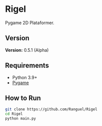 # Rigel
 
Pygame 2D Plataformer.

## Version

**Version:** 0.5.1 (Alpha)

## Requirements

- Python 3.9+
- [Pygame](https://www.pygame.org/)

## How to Run

```bash
git clone https://github.com/Ranguel/Rigel
cd Rigel
python main.py
